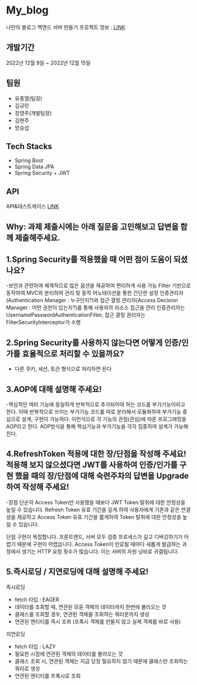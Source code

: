 # My_blog
나만의 블로그 백엔드 서버 만들기
프로젝트 정보 : [LINK](https://teamsparta.notion.site/9-e7f813a42304461ca494da6a84cde546)

## 개발기간
2022년 12월 9일 ~ 2022년 12월 15일

## 팀원
- 유종열(팀장)
- 김규민
- 장영주(개발팀장)
- 김현주
- 방승섭

## Tech Stacks
- Spring Boot
- Spring Data JPA
- Spring Security + JWT

## API
API&테스트케이스 [LINK](https://docs.google.com/spreadsheets/d/16m9RGblVgYA5vwvS9IT523fcfl0eii1AEGjc0mcoAHM/edit?usp=sharing)



## Why: 과제 제출시에는 아래 질문을 고민해보고 답변을 함께 제출해주세요.

## 1.Spring Security를 적용했을 때 어떤 점이 도움이 되셨나요?
-보안과 관련하여 체계적으로 많은 옵션을 제공하여 편리하게 사용 가능
Filter 기반으로 동작하여 MVC와 분리하여 관리 및 동작
어노테이션을 통한 간단한 설정
인증관리자(Authentication Manager : 누구인지?)와 접근 결정 관리자(Access Decision Manager : 어떤 권한이 있는지?)를 통해 사용자의 리소스 접근을 관리
인증관리자는 UsernamePasswordAuthenticationFilter, 접근 결정 권리자는 FilterSecurityInterceptor가 수행




## 2.Spring Security를 사용하지 않는다면 어떻게 인증/인가를 효율적으로 처리할 수 있을까요?
- 다른 쿠키, 세션, 토큰 형식으로 처리하면 된다


## 3.AOP에 대해 설명해 주세요!
-핵심적인 여러 기능에 동일하게 반복적으로 추가되어야 하는 코드를 부가기능이라고 한다. 이때 반복적으로 쓰이는 부가기능 코드를 따로 분리해서 모듈화하여 부가기능 중심으로 설계, 구현이 가능하다. 이런식으로 각 기능의 관점(관심)에 따른 프로그래밍을 AOP라고 한다. AOP방식을 통해 핵심기능과 부가기능을 각각 집중하여 설계가 가능해진다.



## 4.RefreshToken 적용에 대한 장/단점을 작성해 주세요! 적용해 보지 않으셨다면 JWT를 사용하여 인증/인가를 구현 했을 때의 장/단점에 대해 숙련주차의 답변을 Upgrade 하여 작성해 주세요!
-장점
단순히 Access Token만 사용했을 때보다 JWT Token 탈취에 대한 안정성을 높일 수 있습니다.
Refresh Token 유효 기간을 길게 하여 사용자에게 기존과 같은 연결성을 제공하고 Access Token 유효 기간을 짧게하여 Token 탈취에 대한 안정성을 높일 수 있습니다.

단점
구현이 복잡합니다. 프론트엔드, 서버 모두 검증 프로세스가 길고 디버깅하기가 어렵기 때문에 구현이 어렵습니다.
Access Token이 만료될 때마다 새롭게 발급하는 과정에서 생기는 HTTP 요청 횟수가 많습니다. 이는 서버의 자원 낭비로 귀결됩니다.


## 5.즉시로딩 / 지연로딩에 대해 설명해 주세요!
즉시로딩
- fetch 타입 : EAGER
- 데이터를 조회할 때, 연관된 모듣 객체의 데이터까지 한번에 불러오는 것
- 클래스를 조회할 경우, 연관된 객체를 조회하는 쿼리문까지 생성
- 연관된 엔티티를 즉시 조회 (프록시 객체를 만들지 않고 실제 객체를 바로 사용)

지연로딩
- fetch 타입 : LAZY
- 필요한 시점에 연관된 객체의 데이터를 불러오는 것
- 클래스 조회 시, 연관된 객체는 지금 당장 필요하지 않기 때문에 클래스만 조회하는 쿼리로 생성
- 연관된 엔티티를 프록시로 조회

